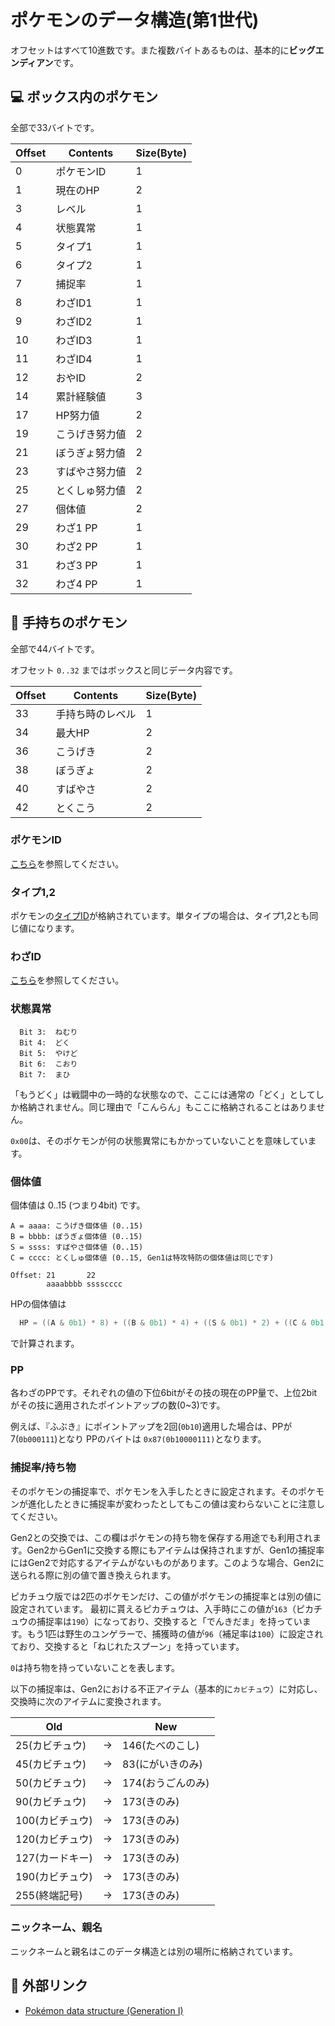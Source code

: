 # ポケモンのデータ構造(第1世代)

オフセットはすべて10進数です。また複数バイトあるものは、基本的に**ビッグエンディアン**です。

## 💻 ボックス内のポケモン

全部で33バイトです。

Offset | Contents | Size(Byte)
--  | -- | --
  0 | ポケモンID | 1
  1 | 現在のHP | 2
  3 | レベル | 1
  4 | 状態異常 | 1
  5 | タイプ1 | 1
  6 | タイプ2 | 1
  7 | 捕捉率 | 1
  8 | わざID1 | 1
  9 | わざID2 | 1
 10 | わざID3 | 1
 11 | わざID4 | 1
 12 | おやID | 2
 14 | 累計経験値 | 3
 17 | HP努力値 | 2
 19 | こうげき努力値 | 2
 21 | ぼうぎょ努力値 | 2
 23 | すばやさ努力値 | 2
 25 | とくしゅ努力値 | 2
 27 | 個体値 | 2
 29 | わざ1 PP | 1
 30 | わざ2 PP | 1
 31 | わざ3 PP | 1
 32 | わざ4 PP | 1

## 🎒 手持ちのポケモン

全部で44バイトです。

オフセット `0..32` まではボックスと同じデータ内容です。

Offset | Contents | Size(Byte)
--  | -- | --
33 | 手持ち時のレベル | 1
34 | 最大HP | 2
36 | こうげき | 2
38 | ぼうぎょ | 2
40 | すばやさ | 2
42 | とくこう | 2

### ポケモンID

[こちら](./data/specie.md)を参照してください。

### タイプ1,2

ポケモンの[タイプID](./data/type.md)が格納されています。単タイプの場合は、タイプ1,2とも同じ値になります。

### わざID

[こちら](./data/move.md)を参照してください。

### 状態異常

```
  Bit 3:  ねむり
  Bit 4:  どく
  Bit 5:  やけど
  Bit 6:  こおり
  Bit 7:  まひ
```

「もうどく」は戦闘中の一時的な状態なので、ここには通常の「どく」としてしか格納されません。同じ理由で「こんらん」もここに格納されることはありません。

`0x00`は、そのポケモンが何の状態異常にもかかっていないことを意味しています。

### 個体値

個体値は 0..15 (つまり4bit) です。

```
A = aaaa: こうげき個体値 (0..15)
B = bbbb: ぼうぎょ個体値 (0..15)
S = ssss: すばやさ個体値 (0..15)
C = cccc: とくしゅ個体値 (0..15, Gen1は特攻特防の個体値は同じです)

Offset: 21       22
        aaaabbbb sssscccc
```

HPの個体値は

```go
  HP = ((A & 0b1) * 8) + ((B & 0b1) * 4) + ((S & 0b1) * 2) + ((C & 0b1) * 1)
```

で計算されます。

### PP

各わざのPPです。それぞれの値の下位6bitがその技の現在のPP量で、上位2bitがその技に適用されたポイントアップの数(0~3)です。

例えば、『ふぶき』にポイントアップを2回(`0b10`)適用した場合は、PPが7(`0b000111`)となり PPのバイトは `0x87(0b10000111)`となります。

### 捕捉率/持ち物

そのポケモンの捕捉率で、ポケモンを入手したときに設定されます。そのポケモンが進化したときに捕捉率が変わったとしてもこの値は変わらないことに注意してください。

Gen2との交換では、この欄はポケモンの持ち物を保存する用途でも利用されます。Gen2からGen1に交換する際にもアイテムは保持されますが、Gen1の捕捉率にはGen2で対応するアイテムがないものがあります。このような場合、Gen2に送られる際に別の値で置き換えられます。

ピカチュウ版では2匹のポケモンだけ、この値がポケモンの捕捉率とは別の値に設定されています。
最初に貰えるピカチュウは、入手時にこの値が`163`（ピカチュウの捕捉率は`190`）になっており、交換すると「でんきだま」を持っています。もう1匹は野生のユンゲラーで、捕獲時の値が`96`（補足率は`100`）に設定されており、交換すると「ねじれたスプーン」を持っています。

`0`は持ち物を持っていないことを表します。

以下の捕捉率は、Gen2における不正アイテム（基本的に`カビチュウ`）に対応し、交換時に次のアイテムに変換されます。

Old | | New
--- | -- | ---
 25(カビチュウ) | → | 146(たべのこし)
 45(カビチュウ) | → | 83(にがいきのみ)
 50(カビチュウ) | → | 174(おうごんのみ)
 90(カビチュウ) | → | 173(きのみ)
100(カビチュウ) | → | 173(きのみ)
120(カビチュウ) | → | 173(きのみ)
127(カードキー) | → | 173(きのみ)
190(カビチュウ) | → | 173(きのみ)
255(終端記号) | → | 173(きのみ)

### ニックネーム、親名

ニックネームと親名はこのデータ構造とは別の場所に格納されています。

## 📎 外部リンク

- [Pokémon data structure (Generation I)](https://bulbapedia.bulbagarden.net/wiki/Pok%C3%A9mon_data_structure_(Generation_I))
